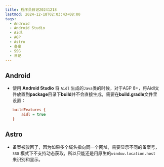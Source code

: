 ```yaml
---
title: 程序员日记20241218
lastmod: 2024-12-18T02:03:43+08:00
tags:
  - Android
  - Android Studio
  - Aidl
  - AGP
  - Astro
  - 备案
  - SSG
  - 日记
---
```





## Android

* 使用 **Android Studio** 将 `Aidl` 生成的`Java`类的时候，对于AGP 8+，将Aidl文件放置到**package**目录下**build**并不会直接生成，需要在**build.gradle**文件里设置：

  ```ini
  buildFeatures {
      aidl = true
  }
  ```

  

## Astro

* 备案被驳回了，因为如果多个域名指向同一个网址，需要显示不同的备案号，`SSG` 模式下不支持动态获取，所以只能还是用原生的`window.location.host` 来识别和显示。
